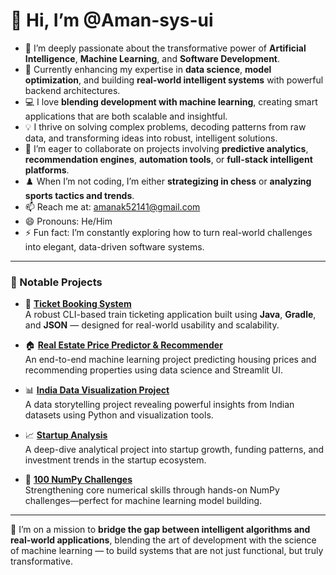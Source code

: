 # 👋 Hi, I’m @Aman-sys-ui

- 👀 I’m deeply passionate about the transformative power of **Artificial Intelligence**, **Machine Learning**, and **Software Development**.
- 🌱 Currently enhancing my expertise in **data science**, **model optimization**, and building **real-world intelligent systems** with powerful backend architectures.
- 💻 I love **blending development with machine learning**, creating smart applications that are both scalable and insightful.
- 💡 I thrive on solving complex problems, decoding patterns from raw data, and transforming ideas into robust, intelligent solutions.
- 💞️ I’m eager to collaborate on projects involving **predictive analytics**, **recommendation engines**, **automation tools**, or **full-stack intelligent platforms**.
- ♟️ When I’m not coding, I’m either **strategizing in chess** or **analyzing sports tactics and trends**.
- 📫 Reach me at: [amanak52141@gmail.com](mailto:amanak52141@gmail.com)
- 😄 Pronouns: He/Him
- ⚡ Fun fact: I’m constantly exploring how to turn real-world challenges into elegant, data-driven software systems.

---

### 🔧 Notable Projects

- 🎫 [**Ticket Booking System**](https://github.com/Aman-sys-ui/Ticket_Booking_System)  
  A robust CLI-based train ticketing application built using **Java**, **Gradle**, and **JSON** — designed for real-world usability and scalability.

- 🏠 [**Real Estate Price Predictor & Recommender**](https://github.com/Aman-sys-ui/Real-State-price-Predictor-and-recommendation-System)  
  An end-to-end machine learning project predicting housing prices and recommending properties using data science and Streamlit UI.

- 📊 [**India Data Visualization Project**](https://github.com/Aman-sys-ui/India_data_viz_project)  
  A data storytelling project revealing powerful insights from Indian datasets using Python and visualization tools.

- 📈 [**Startup Analysis**](https://github.com/Aman-sys-ui/Startup_analysis)  
  A deep-dive analytical project into startup growth, funding patterns, and investment trends in the startup ecosystem.

- 🔢 [**100 NumPy Challenges**](https://github.com/Aman-sys-ui/numpy-100)  
  Strengthening core numerical skills through hands-on NumPy challenges—perfect for machine learning model building.

---

🎯 I’m on a mission to **bridge the gap between intelligent algorithms and real-world applications**, blending the art of development with the science of machine learning — to build systems that are not just functional, but truly transformative.

<!---
Aman-sys-ui/Aman-sys-ui is a ✨ special ✨ repository because its `README.md` (this file) appears on your GitHub profile.
You can click the Preview link to take a look at your changes.
--->
